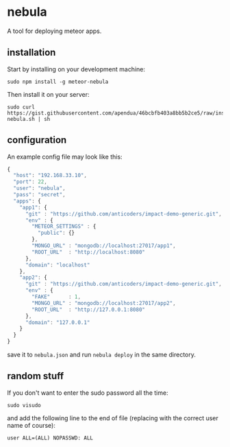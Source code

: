 nebula
======

A tool for deploying meteor apps.

installation
------------

Start by installing on your development machine:
```
sudo npm install -g meteor-nebula
```
Then install it on your server:
```
sudo curl https://gist.githubusercontent.com/apendua/46bcbfb403a8bb5b2ce5/raw/install-nebula.sh | sh
```

configuration
-------------

An example config file may look like this:
```javascript
{
  "host": "192.168.33.10",
  "port": 22,
  "user": "nebula",
  "pass": "secret",
  "apps": {
    "app1": {
      "git" : "https://github.com/anticoders/impact-demo-generic.git",
      "env" : {
        "METEOR_SETTINGS" : {
          "public": {}
        },
        "MONGO_URL" : "mongodb://localhost:27017/app1",
        "ROOT_URL"  : "http://localhost:8080"
      },
      "domain": "localhost"
    },
    "app2": {
      "git" : "https://github.com/anticoders/impact-demo-generic.git",
      "env" : {
        "FAKE"      : 1,
        "MONGO_URL" : "mongodb://localhost:27017/app2",
        "ROOT_URL"  : "http://127.0.0.1:8080"
      },
      "domain": "127.0.0.1"
    }
  }
}

```
save it to `nebula.json` and run `nebula deploy` in the same directory.

random stuff
------------

If you don't want to enter the sudo password all the time:
```
sudo visudo
```
and add the following line to the end of file (replacing with the correct user name of course):
```
user ALL=(ALL) NOPASSWD: ALL
```
